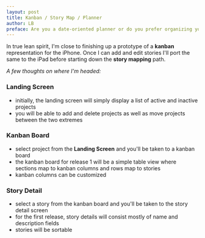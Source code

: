 ```yaml
---
layout: post
title: Kanban / Story Map / Planner
author: LB
preface: Are you a date-oriented planner or do you prefer organizing your work via <a href="http://www.everydaykanban.com/what-is-kanban/">kanban</a> of some sort. If so, do you find that is enough or would you also like to see the same data in the form of a <a href="http://www.infoq.com/presentations/user-story-map">story map</a>? Well, have we got something for you!
---
```

In true lean spirit, I'm close to finishing up a prototype of a **kanban** representation for the iPhone. Once I can add and edit stories I'll port the same to the iPad before starting down the **story mapping** path.

*A few thoughts on where I'm headed:*

### Landing Screen

- initially, the landing screen will simply display a list of active and inactive projects
- you will be able to add and delete projects as well as move projects between the two extremes

### Kanban Board

- select project from the **Landing Screen** and you'll be taken to a kanban board
- the kanban board for release 1 will be a simple table view where sections map to kanban columns and rows map to stories
- kanban columns can be customized

### Story Detail

- select a story from the kanban board and you'll be taken to the story detail screen
- for the first release, story details will consist mostly of name and description fields
- stories will be sortable
